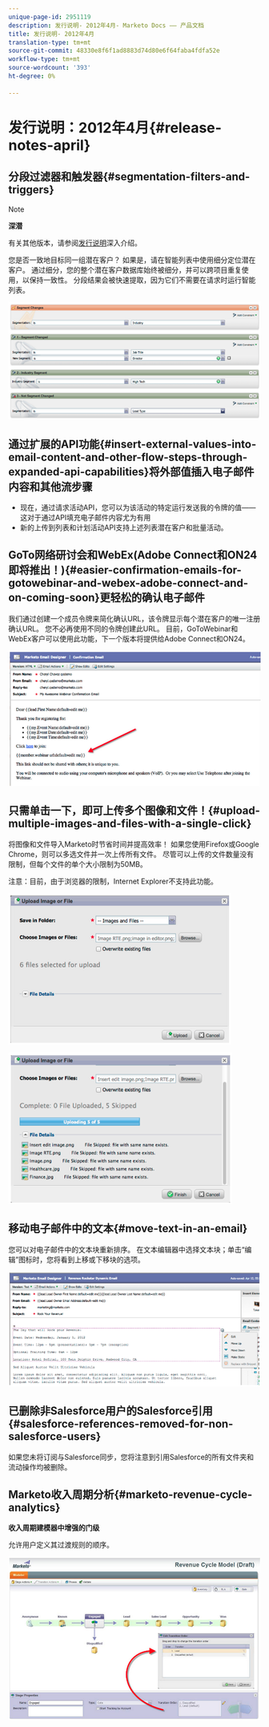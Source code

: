 ```yaml
---
unique-page-id: 2951119
description: 发行说明- 2012年4月- Marketo Docs —— 产品文档
title: 发行说明- 2012年4月
translation-type: tm+mt
source-git-commit: 48330e8f6f1ad8883d74d80e6f64faba4fdfa52e
workflow-type: tm+mt
source-wordcount: '393'
ht-degree: 0%

---
```



# 发行说明：2012年4月{#release-notes-april}

## 分段过滤器和触发器{#segmentation-filters-and-triggers}

>[!NOTE]
>
>**深潜**
>
>有关其他版本，请参阅[发行说明](http://docs.marketo.com/display/docs/release+notes)深入介绍。

您是否一致地目标同一组潜在客户？ 如果是，请在智能列表中使用细分定位潜在客户。 通过细分，您的整个潜在客户数据库始终被细分，并可以跨项目重复使用，以保持一致性。 分段结果会被快速提取，因为它们不需要在请求时运行智能列表。

![](assets/image2014-9-23-10-3a3-3a57.png)

## 通过扩展的API功能{#insert-external-values-into-email-content-and-other-flow-steps-through-expanded-api-capabilities}将外部值插入电子邮件内容和其他流步骤

* 现在，通过请求活动API，您可以为该活动的特定运行发送我的令牌的值——这对于通过API填充电子邮件内容尤为有用
* 新的上传到列表和计划活动API支持上述列表潜在客户和批量活动。

## GoTo网络研讨会和WebEx(Adobe Connect和ON24即将推出！){#easier-confirmation-emails-for-gotowebinar-and-webex-adobe-connect-and-on-coming-soon}更轻松的确认电子邮件

我们通过创建一个成员令牌来简化确认URL，该令牌显示每个潜在客户的唯一注册确认URL。 您不必再使用不同的令牌创建此URL。 目前，GoToWebinar和WebEx客户可以使用此功能，下一个版本将提供给Adobe Connect和ON24。

![](assets/image2014-9-23-10-3a4-3a18.png)

## 只需单击一下，即可上传多个图像和文件！{#upload-multiple-images-and-files-with-a-single-click}

将图像和文件导入Marketo时节省时间并提高效率！ 如果您使用Firefox或Google Chrome，则可以多选文件并一次上传所有文件。 尽管可以上传的文件数量没有限制，但每个文件的单个大小限制为50MB。

注意：目前，由于浏览器的限制，Internet Explorer不支持此功能。

![](assets/image2014-9-23-10-3a4-3a32.png)

![](assets/image2014-9-23-10-3a4-3a46.png)

## 移动电子邮件中的文本{#move-text-in-an-email}

您可以对电子邮件中的文本块重新排序。 在文本编辑器中选择文本块；单击“编辑”图标时，您将看到上移或下移块的选项。

![](assets/image2014-9-23-10-3a5-3a1.png)

## 已删除非Salesforce用户的Salesforce引用{#salesforce-references-removed-for-non-salesforce-users}

如果您未将订阅与Salesforce同步，您将注意到引用Salesforce的所有文件夹和流动操作均被删除。

## Marketo收入周期分析{#marketo-revenue-cycle-analytics}

**收入周期建模器中增强的门级**

允许用户定义其过渡规则的顺序。

![](assets/image2014-9-23-10-3a5-3a17.png)

